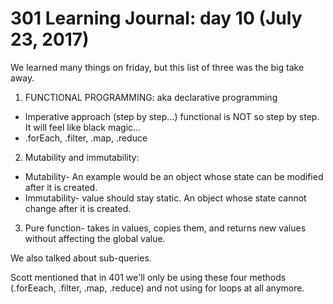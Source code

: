 # 301 Learning Journal: day 10 (July 23, 2017)

We learned many things on friday, but this list of three was the big take away.

1. FUNCTIONAL PROGRAMMING: aka declarative programming
- Imperative approach (step by step...) functional is NOT so step by step. It will feel like black magic...
- .forEach, .filter, .map, .reduce

2. Mutability and immutability:
- Mutability- An example would be an object whose state can be modified after it is created.
- Immutability- value should stay static. An object whose state cannot change after it is created.

3. Pure function- takes in values, copies them, and returns new values without affecting the global value.  


We also talked about sub-queries.

Scott mentioned that in 401 we'll only be using these four methods (.forEeach, .filter, .map, .reduce) and not using for loops at all anymore.
